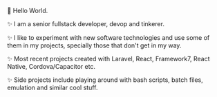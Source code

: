 👋 Hello World.

✨ I am a senior fullstack developer, devop and tinkerer.

✨ I like to experiment with new software technologies and use some of them in my projects, specially those that don't get in my way.

✨ Most recent projects created with Laravel, React, Framework7, React Native, Cordova/Capacitor etc.

✨ Side projects include playing around with bash scripts, batch files, emulation and similar cool stuff.


